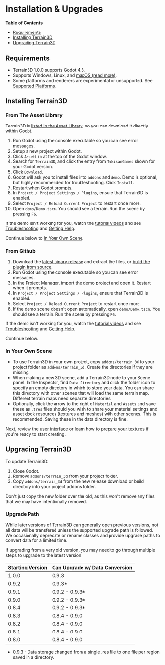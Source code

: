 Installation & Upgrades
==========================

**Table of Contents**
* [Requirements](#requirements)
* [Installing Terrain3D](#installing-terrain3d)
* [Upgrading Terrain3D](#upgrading-terrain3d)

## Requirements
* Terrain3D 1.0.0 supports Godot 4.3.
* Supports Windows, Linux, and [macOS (read more)](platforms.md#macos).
* Some platforms and renderers are experimental or unsupported. See [Supported Platforms](platforms.md).

## Installing Terrain3D

### From The Asset Library
Terrain3D is [listed in the Asset Library](https://godotengine.org/asset-library/asset/3134), so you can download it directly within Godot.
1. Run Godot using the console executable so you can see error messages.
2. Setup a new project within Godot.
3. Click `AssetLib` at the top of the Godot window.
4. Search for `Terrain3D`, and click the entry from `TokisanGames` shown for your Godot version.
5. Click `Download`.
6. Godot will ask you to install files into `addons` and `demo`. Demo is optional, but highly recommended for troubleshooting. Click `Install`.
7. Restart when Godot prompts.
8. In `Project / Project Settings / Plugins`, ensure that Terrain3D is enabled.
9. Select `Project / Reload Current Project` to restart once more.
10. Open `demo/Demo.tscn`. You should see a terrain. Run the scene by pressing `F6`.

If the demo isn't working for you, watch the [tutorial videos](tutorial_videos.md) and see [Troubleshooting](troubleshooting.md) and [Getting Help](getting_help.md).

Continue below to [In Your Own Scene](#in-your-own-scene).

### From Github
1. Download the [latest binary release](https://github.com/TokisanGames/Terrain3D/releases) and extract the files, or [build the plugin from source](building_from_source.md).
2. Run Godot using the console executable so you can see error messages.
3. In the Project Manager, import the demo project and open it. Restart when it prompts.
4. In `Project / Project Settings / Plugins`, ensure that Terrain3D is enabled.
5. Select `Project / Reload Current Project` to restart once more.
6. If the demo scene doesn't open automatically, open `demo/Demo.tscn`. You should see a terrain. Run the scene by pressing `F6`. 

If the demo isn't working for you, watch the [tutorial videos](tutorial_videos.md) and see [Troubleshooting](troubleshooting.md) and [Getting Help](getting_help.md).

Continue below.

### In Your Own Scene
* To use Terrain3D in your own project, copy `addons/terrain_3d` to your project folder as `addons/terrain_3d`. Create the directories if they are missing.
* When making a new 3D scene, add a Terrain3D node to your Scene panel. In the Inspector, find `Data Directory` and click the folder icon to specify an empty directory in which to store your data. You can share this directory with other scenes that will load the same terrain map. Different terrain maps need separate directories.
* Optionally, click the arrow to the right of `Material` and `Assets` and save these as `.tres` files should you wish to share your material settings and asset dock resources (textures and meshes) with other scenes. This is recommended. Saving these in the data directory is fine.

Next, review the [user interface](user_interface.md) or learn how to [prepare your textures](texture_prep.md) if you're ready to start creating.


## Upgrading Terrain3D

To update Terrain3D: 
1. Close Godot.
2. Remove `addons/terrain_3d` from your project folder.
3. Copy `addons/terrain_3d` from the new release download or build directory into your project addons folder.

Don't just copy the new folder over the old, as this won't remove any files that we may have intentionally removed.

### Upgrade Path

While later versions of Terrain3D can generally open previous versions, not all data will be transfered unless the supported upgrade path is followed. We occasionally deprecate or rename classes and provide upgrade paths to convert data for a limited time. 

If upgrading from a very old version, you may need to go through multiple steps to upgrade to the latest version.

| Starting Version | Can Upgrade w/ Data Conversion |
|------------------|-------------------|
| 1.0.0 | 0.9.3 |
| 0.9.2 | 0.9.3* |
| 0.9.1 | 0.9.2 - 0.9.3* |
| 0.9.0 | 0.9.2 - 0.9.3* |
| 0.8.4 | 0.9.2 - 0.9.3* |
| 0.8.3 | 0.8.4 - 0.9.0 |
| 0.8.2 | 0.8.4 - 0.9.0 |
| 0.8.1 | 0.8.4 - 0.9.0 |
| 0.8.0 | 0.8.4 - 0.9.0 |

* 0.9.3 - Data storage changed from a single .res file to one file per region saved in a directory.
